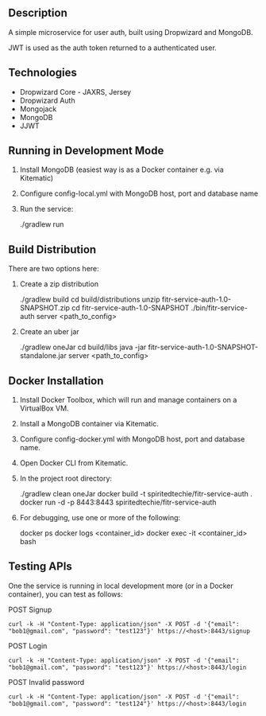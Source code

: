 Description
-----------

A simple microservice for user auth, built using Dropwizard and MongoDB.

JWT is used as the auth token returned to a authenticated user.

Technologies
------------
- Dropwizard Core - JAXRS, Jersey
- Dropwizard Auth
- Mongojack
- MongoDB
- JJWT

Running in Development Mode
---------------------------

1) Install MongoDB (easiest way is as a Docker container e.g. via Kitematic)

2) Configure config-local.yml with MongoDB host, port and database name

3) Run the service:

    ./gradlew run

Build Distribution
------------------

There are two options here:

1) Create a zip distribution

    ./gradlew build
    cd build/distributions
    unzip fitr-service-auth-1.0-SNAPSHOT.zip
    cd fitr-service-auth-1.0-SNAPSHOT
    ./bin/fitr-service-auth server <path_to_config>

2) Create an uber jar

    ./gradlew oneJar
    cd build/libs
    java -jar fitr-service-auth-1.0-SNAPSHOT-standalone.jar server <path_to_config>

Docker Installation
-------------------

1) Install Docker Toolbox, which will run and manage containers on a VirtualBox VM.

2) Install a MongoDB container via Kitematic.

3) Configure config-docker.yml with MongoDB host, port and database name.

4) Open Docker CLI from Kitematic.

5) In the project root directory:

    ./gradlew clean oneJar
    docker build -t spiritedtechie/fitr-service-auth .
    docker run -d -p 8443:8443 spiritedtechie/fitr-service-auth

6) For debugging, use one or more of the following:

    docker ps
    docker logs <container_id>
    docker exec -it <container_id> bash

Testing APIs
------------
One the service is running in local development more (or in a Docker container), you can test as follows:

POST Signup

    curl -k -H "Content-Type: application/json" -X POST -d '{"email": "bob1@gmail.com", "password": "test123"}' https://<host>:8443/signup

POST Login

    curl -k -H "Content-Type: application/json" -X POST -d '{"email": "bob1@gmail.com", "password": "test123"}' https://<host>:8443/login

POST Invalid password

    curl -k -H "Content-Type: application/json" -X POST -d '{"email": "bob1@gmail.com", "password": "test124"}' https://<host>:8443/login
